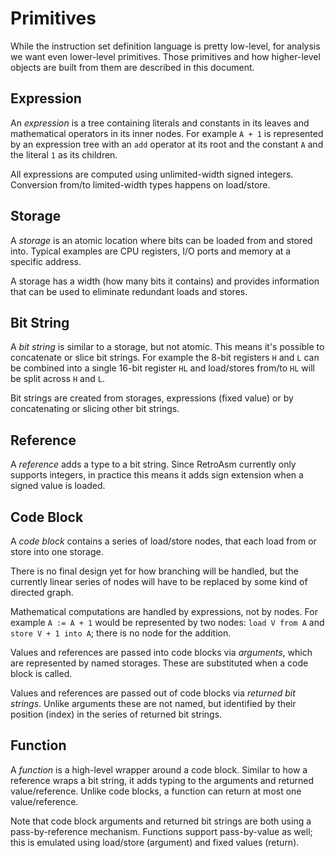 Primitives
==========

While the instruction set definition language is pretty low-level, for analysis we want even lower-level primitives. Those primitives and how higher-level objects are built from them are described in this document.

Expression
----------

An *expression* is a tree containing literals and constants in its leaves and mathematical operators in its inner nodes. For example `A + 1` is represented by an expression tree with an `add` operator at its root and the constant `A` and the literal `1` as its children.

All expressions are computed using unlimited-width signed integers. Conversion from/to limited-width types happens on load/store.

Storage
-------

A *storage* is an atomic location where bits can be loaded from and stored into. Typical examples are CPU registers, I/O ports and memory at a specific address.

A storage has a width (how many bits it contains) and provides information that can be used to eliminate redundant loads and stores.

Bit String
----------

A *bit string* is similar to a storage, but not atomic. This means it's possible to concatenate or slice bit strings. For example the 8-bit registers `H` and `L` can be combined into a single 16-bit register `HL` and load/stores from/to `HL` will be split across `H` and `L`.

Bit strings are created from storages, expressions (fixed value) or by concatenating or slicing other bit strings.

Reference
---------

A *reference* adds a type to a bit string. Since RetroAsm currently only supports integers, in practice this means it adds sign extension when a signed value is loaded.

Code Block
----------

A *code block* contains a series of load/store nodes, that each load from or store into one storage.

There is no final design yet for how branching will be handled, but the currently linear series of nodes will have to be replaced by some kind of directed graph.

Mathematical computations are handled by expressions, not by nodes. For example `A := A + 1` would be represented by two nodes: `load V from A` and `store V + 1 into A`; there is no node for the addition.

Values and references are passed into code blocks via *arguments*, which are represented by named storages. These are substituted when a code block is called.

Values and references are passed out of code blocks via *returned bit strings*. Unlike arguments these are not named, but identified by their position (index) in the series of returned bit strings.

Function
--------

A *function* is a high-level wrapper around a code block. Similar to how a reference wraps a bit string, it adds typing to the arguments and returned value/reference. Unlike code blocks, a function can return at most one value/reference.

Note that code block arguments and returned bit strings are both using a pass-by-reference mechanism. Functions support pass-by-value as well; this is emulated using load/store (argument) and fixed values (return).
